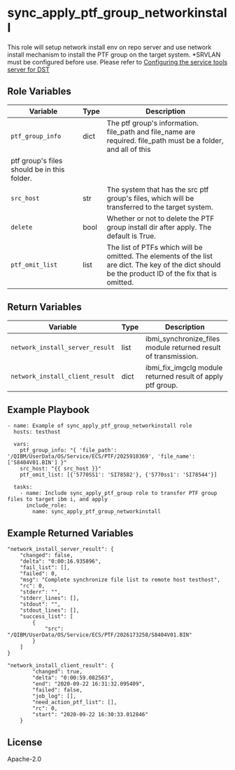 sync_apply_ptf_group_networkinstall
=========
This role will setup network install env on repo server and use network install mechanism to install the PTF group on the target system.
*SRVLAN must be configured before use. Please refer to <a href="https://www.ibm.com/docs/en/i/7.5?topic=server-configuring-service-tools-dst" target="_blank">Configuring the service tools server for DST</a>

Role Variables
--------------

| Variable              | Type          | Description                                                        |
|-----------------------|---------------|--------------------------------------------------------------------|
| `ptf_group_info`      | dict          | The ptf group's information. file_path and file_name are required. file_path must be a folder, and all of this
ptf group's files should be in this folder. |
| `src_host`            | str           | The system that has the src ptf group's files, which will be transferred to the target system.|
| `delete`              | bool          | Whether or not to delete the PTF group install dir after apply. The default is True.  |
| `ptf_omit_list`       | list          | The list of PTFs which will be omitted. The elements of the list are dict. The key of the dict should be the product ID of the fix that is omitted.  |

Return Variables
--------------

| Variable              | Type          | Description                                               |
|-----------------------|---------------|-----------------------------------------------------------|
| `network_install_server_result`         | list          | ibmi_synchronize_files module returned result of transmission.               |
| `network_install_client_result`        | dict          | ibmi_fix_imgclg module returned result of apply ptf group.                 |

Example Playbook
----------------
```
- name: Example of sync_apply_ptf_group_networkinstall role
  hosts: testhost

  vars:
    ptf_group_info: "{ 'file_path': '/QIBM/UserData/OS/Service/ECS/PTF/2025910369', 'file_name': ['S8404V01.BIN'] }"
    src_host: "{{ src_host }}"
    ptf_omit_list: [{'5770SS1': 'SI78582'}, {'5770ss1': 'SI78544'}]

  tasks:
    - name: Include sync_apply_ptf_group role to transfer PTF group files to target ibm i, and apply
      include_role:
        name: sync_apply_ptf_group_networkinstall

```
Example Returned Variables
----------------
```
"network_install_server_result": {
    "changed": false,
    "delta": "0:00:16.935896",
    "fail_list": [],
    "failed": 0,
    "msg": "Complete synchronize file list to remote host testhost",
    "rc": 0,
    "stderr": "",
    "stderr_lines": [],
    "stdout": "",
    "stdout_lines": [],
    "success_list": [
        {
            "src": "/QIBM/UserData/OS/Service/ECS/PTF/2026173258/S8404V01.BIN"
        }
    ]
}

"network_install_client_result": {
        "changed": true,
        "delta": "0:00:59.082563",
        "end": "2020-09-22 16:31:32.095409",
        "failed": false,
        "job_log": [],
        "need_action_ptf_list": [],
        "rc": 0,
        "start": "2020-09-22 16:30:33.012846"
    }

```
License
-------

Apache-2.0
